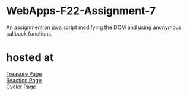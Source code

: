 # WebApps-F22-Assignment-7
An assignment on java script modifying the DOM and using anonymous callback functions.
# hosted at
[Treasure Page]( https://44-563-web-apps-f22.github.io/44563-webapps-assignment-7-saipuneet/treasure.html)
<br>
[Reaction Page]( https://44-563-web-apps-f22.github.io/44563-webapps-assignment-7-saipuneet/reaction.html)
<br>
[Cycler Page]( https://44-563-web-apps-f22.github.io/44563-webapps-assignment-7-saipuneet/cycler.html)